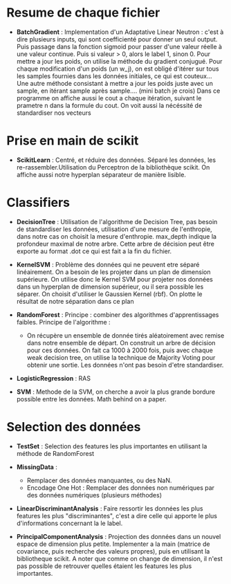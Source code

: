 # Resume de chaque fichier

* __BatchGradient__ : Implementation d'un Adaptative Linear Neutron : c'est à dire plusieurs inputs, qui sont coefficienté pour donner un seul output. Puis passage dans la fonction sigmoid pour passer d'une valeur réelle à une valeur continue. Puis si valeur > 0, alors le label 1, sinon 0. Pour mettre a jour les poids, on utilise la méthode du gradient conjugué. Pour chaque modification d'un poids (un w_j), on est obligé d'itérer sur tous les samples fournies dans les données initiales, ce qui est couteux... Une autre méthode consistant à mettre a jour les poids juste avec un sample, en itérant sample après sample.... (mini batch je crois)
Dans ce programme on affiche aussi le cout a chaque itération, suivant le prametre n dans la formule du cout. On voit aussi la nécéssité de standardiser nos vecteurs

# Prise en main de scikit
* __ScikitLearn__ : Centré, et réduire des données. Séparé les données, les re-rassembler.Utilisation du Perceptron de la bibliothèque scikit. On affiche aussi notre hyperplan séparateur de manière lisible.

# Classifiers

* __DecisionTree__ : Utilisation de l'algorithme de Decision Tree, pas besoin de standardiser les données, utilisation d'une mesure de l'enthropie, dans notre cas on choisit la mesure d'enthropie. max_depth indique la profondeur maximal de notre arbre. Cette arbre de décision peut être exporte au format .dot ce qui est fait a la fin du fichier.

* __KernelSVM__ : Problème des données qui ne peuvent etre séparé linéairement. On a besoin de les projeter dans un plan de dimension supérieure. On utilise donc le Kernel SVM pour projeter nos données dans un hyperplan de dimension supérieur, ou il sera possible les séparer. On choisit d'utiliser le Gaussien Kernel (rbf). On plotte le résultat de notre séparation dans ce plan

* __RandomForest__ : Principe : combiner des algorithmes d'apprentissages faibles. Principe de l'algorithme :
    - On récupère un ensemble de donnée tirés aléatoirement avec remise dans notre ensemble de départ. On construit un arbre de décision pour ces données. On fait ca 1000 à 2000 fois, puis avec chaque weak decision tree, on utilise la technique de Majority Voting pour obtenir une sortie.
Les données n'ont pas besoin d'etre standardiser. 

* __LogisticRegression__ : RAS

* __SVM__ : Methode de la SVM, on cherche a avoir la plus grande bordure possible entre les données. Math behind on a paper. 

# Selection des données

* __TestSet__ : Selection des features les plus importantes en utilisant la méthode de  RandomForest

* __MissingData__ : 
    - Remplacer des données manquantes, ou des NaN. 
    - Encodage One Hot : Remplacer des données non numériques par des données numériques (plusieurs méthodes)

* __LinearDiscriminantAnalysis__ : Faire ressortir les données les plus features les plus "discriminantes", c'est a dire celle qui apporte le plus d'informations concernant la le label.

* __PrincipalComponentAnalysis__ : Projection des données dans un nouvel espace de dimension plus petite. Implementer a la main (matrice de covariance, puis recherche des valeurs propres), puis en utilisant la bibliotheque scikit.
A noter que comme on change de dimension, il n'est pas possible de retrouver quelles étaient les features les plus importantes.


